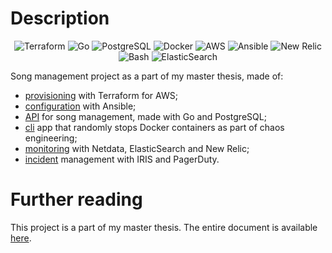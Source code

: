 # Description

<div align="center">
  <img alt="Terraform" src="https://img.shields.io/badge/Terraform-7B42BC?style=for-the-badge&logo=terraform&logoColor=white"/>
  <img alt="Go" src="https://img.shields.io/badge/Go-00ADD8?style=for-the-badge&logo=go&logoColor=white"/>
  <img alt="PostgreSQL" src="https://img.shields.io/badge/PostgreSQL-316192?style=for-the-badge&logo=postgresql&logoColor=white"/>
  <img alt="Docker" src="https://img.shields.io/badge/Docker-2CA5E0?style=for-the-badge&logo=docker&logoColor=white"/>
  <img alt="AWS" src="https://img.shields.io/badge/Amazon_AWS-FF9900?style=for-the-badge&logo=amazonaws&logoColor=white"/>
  <img alt="Ansible" src="https://img.shields.io/badge/Ansible-000000?style=for-the-badge&logo=ansible&logoColor=white"/>
  <img alt="New Relic" src="https://img.shields.io/badge/New Relic-1CE783?style=for-the-badge&logo=newrelic&logoColor=white"/>
  <img alt="Bash" src="https://img.shields.io/badge/Shell_Script-121011?style=for-the-badge&logo=gnu-bash&logoColor=white"/>
  <img alt="ElasticSearch" src="https://img.shields.io/badge/Elastic_Search-005571?style=for-the-badge&logo=elasticsearch&logoColor=white"/>
</div>

Song management project as a part of my master thesis, made of:

- [provisioning](provisioning) with Terraform for AWS;
- [configuration](configuration) with Ansible;
- [API](api) for song management, made with Go and PostgreSQL;
- [cli](cli) app that randomly stops Docker containers as part of chaos engineering;
- [monitoring](monitoring) with Netdata, ElasticSearch and New Relic;
- [incident](incident) management with IRIS and PagerDuty.

# Further reading

This project is a part of my master thesis. The entire document is available [here](https://dk.um.si/IzpisGradiva.php?id=92232&lang=slv).
